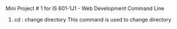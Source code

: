 Mini Project # 1 for IS 601-1J1 - Web Development
Command Line
1. cd : change directory
This command is used to change directory
